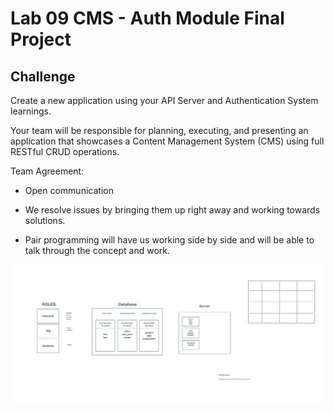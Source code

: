 # Lab 09 CMS - Auth Module Final Project

## Challenge

Create a new application using your API Server and Authentication System learnings.

Your team will be responsible for planning, executing, and presenting an application that showcases a Content Management System (CMS) using full RESTful CRUD operations.

Team Agreement:

* Open communication

* We resolve issues by bringing them up right away and working towards solutions.

* Pair programming will have us working side by side and will be able to talk through the concept and work.

![UML](assets/uml.png)
